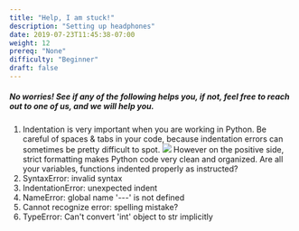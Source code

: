 ```yaml
---
title: "Help, I am stuck!"
description: "Setting up headphones"
date: 2019-07-23T11:45:38-07:00
weight: 12
prereq: "None"
difficulty: "Beginner"
draft: false
---
```

##### No worries! See if any of the following helps you, if not, feel free to reach out to one of us, and we will help you.

1.  Indentation is very important when you are working in Python. Be careful of spaces & tabs in your code, because indentation errors can sometimes be pretty difficult to spot. 
    ![](../img/screenshot-indentationerror.png)
    However on the positive side, strict formatting makes Python code very clean and organized. Are all your variables, functions indented properly as
    instructed?
2.  SyntaxError: invalid syntax
3.  IndentationError: unexpected indent
4.  NameError: global name \'\-\--\' is not defined
5.  Cannot recognize error: spelling mistake?
6.  TypeError: Can't convert 'int' object to str implicitly